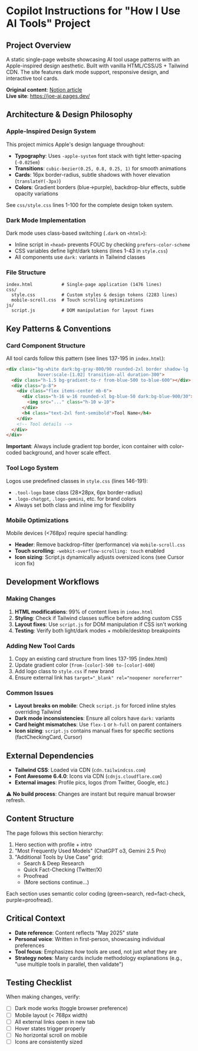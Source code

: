 # Copilot Instructions for "How I Use AI Tools" Project

## Project Overview
A static single-page website showcasing AI tool usage patterns with an Apple-inspired design aesthetic. Built with vanilla HTML/CSS/JS + Tailwind CDN. The site features dark mode support, responsive design, and interactive tool cards.

**Original content**: [Notion article](https://hubeiqiao.notion.site/how-i-use-ai-tools-personally)  
**Live site**: https://joe-ai.pages.dev/

## Architecture & Design Philosophy

### Apple-Inspired Design System
This project mimics Apple's design language throughout:
- **Typography**: Uses `-apple-system` font stack with tight letter-spacing (`-0.025em`)
- **Transitions**: `cubic-bezier(0.25, 0.8, 0.25, 1)` for smooth animations
- **Cards**: 16px border-radius, subtle shadows with hover elevation (`translateY(-3px)`)
- **Colors**: Gradient borders (blue→purple), backdrop-blur effects, subtle opacity variations

See `css/style.css` lines 1-100 for the complete design token system.

### Dark Mode Implementation
Dark mode uses class-based switching (`.dark` on `<html>`):
- Inline script in `<head>` prevents FOUC by checking `prefers-color-scheme`
- CSS variables define light/dark tokens (lines 1-43 in `style.css`)
- All components use `dark:` variants in Tailwind classes

### File Structure
```
index.html           # Single-page application (1476 lines)
css/
  style.css          # Custom styles & design tokens (2283 lines)
  mobile-scroll.css  # Touch scrolling optimizations
js/
  script.js          # DOM manipulation for layout fixes
```

## Key Patterns & Conventions

### Card Component Structure
All tool cards follow this pattern (see lines 137-195 in `index.html`):
```html
<div class="bg-white dark:bg-gray-800/90 rounded-2xl border shadow-lg 
            hover:scale-[1.02] transition-all duration-300">
  <div class="h-1.5 bg-gradient-to-r from-blue-500 to-blue-600"></div>
  <div class="p-8">
    <div class="flex items-center mb-6">
      <div class="h-16 w-16 rounded-xl bg-blue-50 dark:bg-blue-900/30">
        <img src="..." class="h-10 w-10">
      </div>
      <h4 class="text-2xl font-semibold">Tool Name</h4>
    </div>
    <!-- Tool details -->
  </div>
</div>
```
**Important**: Always include gradient top border, icon container with color-coded background, and hover scale effect.

### Tool Logo System
Logos use predefined classes in `style.css` (lines 146-191):
- `.tool-logo` base class (28×28px, 6px border-radius)
- `.logo-chatgpt`, `.logo-gemini`, etc. for brand colors
- Always set both class and inline img for flexibility

### Mobile Optimizations
Mobile devices (<768px) require special handling:
- **Header**: Remove backdrop-filter (performance) via `mobile-scroll.css`
- **Touch scrolling**: `-webkit-overflow-scrolling: touch` enabled
- **Icon sizing**: Script.js dynamically adjusts oversized icons (see Cursor icon fix)

## Development Workflows

### Making Changes
1. **HTML modifications**: 99% of content lives in `index.html`
2. **Styling**: Check if Tailwind classes suffice before adding custom CSS
3. **Layout fixes**: Use `script.js` for DOM manipulation if CSS isn't working
4. **Testing**: Verify both light/dark modes + mobile/desktop breakpoints

### Adding New Tool Cards
1. Copy an existing card structure from lines 137-195 (index.html)
2. Update gradient color (`from-[color]-500 to-[color]-600`)
3. Add logo class to `style.css` if new brand
4. Ensure external link has `target="_blank" rel="noopener noreferrer"`

### Common Issues
- **Layout breaks on mobile**: Check `script.js` for forced inline styles overriding Tailwind
- **Dark mode inconsistencies**: Ensure all colors have `dark:` variants
- **Card height mismatches**: Use `flex-1` or `h-full` on parent containers
- **Icon sizing**: `script.js` contains manual fixes for specific sections (factCheckingCard, Cursor)

## External Dependencies
- **Tailwind CSS**: Loaded via CDN (`cdn.tailwindcss.com`)
- **Font Awesome 6.4.0**: Icons via CDN (`cdnjs.cloudflare.com`)
- **External images**: Profile pics, logos (from Twitter, Google, etc.)

⚠️ **No build process**: Changes are instant but require manual browser refresh.

## Content Structure
The page follows this section hierarchy:
1. Hero section with profile + intro
2. "Most Frequently Used Models" (ChatGPT o3, Gemini 2.5 Pro)
3. "Additional Tools by Use Case" grid:
   - Search & Deep Research
   - Quick Fact-Checking (Twitter/X)
   - Proofread
   - (More sections continue...)

Each section uses semantic color coding (green=search, red=fact-check, purple=proofread).

## Critical Context
- **Date reference**: Content reflects "May 2025" state
- **Personal voice**: Written in first-person, showcasing individual preferences
- **Tool focus**: Emphasizes *how* tools are used, not just *what* they are
- **Strategy notes**: Many cards include methodology explanations (e.g., "use multiple tools in parallel, then validate")

## Testing Checklist
When making changes, verify:
- [ ] Dark mode works (toggle browser preference)
- [ ] Mobile layout (< 768px width)
- [ ] All external links open in new tab
- [ ] Hover states trigger properly
- [ ] No horizontal scroll on mobile
- [ ] Icons are consistently sized
